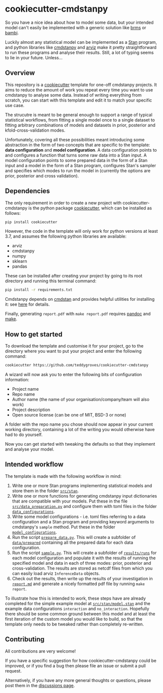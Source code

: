 # cookiecutter-cmdstanpy

So you have a nice idea about how to model some data, but your intended model
can't easily be implemented with a generic solution like
[brms](https://paul-buerkner.github.io/brms/) or
[bambi](https://bambinos.github.io/bambi/).

Luckily almost any statistical model can be implemented as a
[Stan](https://mc-stan.org/) program, and python libraries like
[cmdstanpy](https://cmdstanpy.readthedocs.io/) and
[arviz](https://arviz-devs.github.io/arviz/) make it pretty straightforward to
run these programs and analyse their results. Still, a lot of typing seems to
lie in your future. Unless...

## Overview

This repository is a
[cookiecutter](https://cookiecutter.readthedocs.io/en/1.7.2/) template for
one-off cmdstanpy projects. It aims to reduce the amount of work you repeat
every time you want to use cmdstanpy to analyse some data. Instead of writing
everything from scratch, you can start with this template and edit it to match
your specific use case.

The strucutre is meant to be general enough to support a range of typical
statistical workflows, from fitting a single model once to a single dataset to
fitting arbitrary combinations of models and datasets in prior, posterior and kfold-cross-validation modes. 

Unfortunately, covering all these possibilities meant introducing some
abstraction in the form of two concepts that are specific to the template:
**data configuration** and **model configuration**. A data configuration points
to and configures a function that turns some raw data into a Stan input. A model
configuration points to some prepared data in the form of a Stan input and a
model in the form of a Stan program, configures Stan's sampler and specifies which modes to run the model in (currently the options are prior, posterior and cross validation).

## Dependencies
The only requirement in order to create a new project with
cookiecutter-cmdstanpy is the python package
[cookiecutter](https://cookiecutter.readthedocs.io/en/1.7.2/), which can be
installed as follows:

```sh
pip install cookiecutter

```

However, the code in the template will only work for python versions at least
3.7, and assumes the following python libraries are available:

- arviz
- cmdstanpy
- numpy
- sklearn
- pandas

These can be installed after creating your project by going to its root
directory and running this terminal command:

```sh
pip install -r requirements.txt
```

Cmdstanpy depends on [cmdstan](https://mc-stan.org/users/interfaces/cmdstan)
and provides helpful utilities for installing it: see
[here](https://cmdstanpy.readthedocs.io/en/v0.9.68/installation.html#install-cmdstan)
for details.

Finally, generating `report.pdf` with `make report.pdf` requires
[pandoc](https://pandoc.org/) and [make](https://www.gnu.org/software/make/).

## How to get started

To download the template and customise it for your project, go to the directory
where you want to put your project and enter the following command:

```sh
cookiecutter https://github.com/teddygroves/cookiecutter-cmdstanpy

```

A wizard will now ask you to enter the following bits of configuration
information:

- Project name
- Repo name
- Author name (the name of your organisation/company/team will also work)
- Project description
- Open source license (can be one of MIT, BSD-3 or none)

A folder with the repo name you chose should now appear in your current working
directory, containing a lot of the writing you would otherwise have had to do
yourself. 

Now you can get started with tweaking the defaults so that they implement and
analyse your model.

## Intended workflow

The template is made with the following workflow in mind:

1. Write one or more Stan programs implementing statistical models and store
   them in the folder
   [`src/stan`]({{cookiecutter.repo_name}}/src/stan).
2. Write one or more functions for generating cmdstanpy input dictionaries that
   are compatible with your models. Put these in the file
   [`src/data_preparation.py`]({{cookiecutter.repo_name}}/src/data_preparation.py)
   and configure them with toml files in the folder
   [`data_configurations`]({{cookiecutter.repo_name}}/data_configurations).
3. Write some model configurations - i.e. toml files referring to a data
   configuration and a Stan program and providing keyword arguments to
   cmdstanpy's `sample` method. Put these in the folder
   [`model_configurations`]({{cookiecutter.repo_name}}/model_configurations).
4. Run the script
   [`prepare_data.py`]({{cookiecutter.repo_name}}/prepare_data.py). This will
   create a subfolder of
   [`data/prepared`]({{cookiecutter.repo_name}}/data/prepared) containing all
   the prepared data for each data configuration.
5. Run the script
   [`sample.py`]({{cookiecutter.repo_name}}/prepare_data.py). This will create a
   subfolder of [`results/runs`]({{cookiecutter.repo_name}}/results/runs) for
   each model configuration and populate it with the results of running the
   specified model and data in each of three modes: prior, posterior and
   cross-validation. The results are stored as netcdf files from which you can
   easily load arviz `InferenceData` objects.
6. Check out the results, then write up the results of your investigation in
   [`report.md`]({{cookiecutter.repo_name}}/report.md) and generate a nicely
   formatted pdf file by running `make report`.

To illustrate how this is intended to work, these steps have are already
completed for the simple example model at
[`src/stan/model.stan`]({{cookiecutter.repo_name}}/src/stan/model.stan) and the
example data configurations `interaction` and `no_interaction`. Hopefully there
should be some common ground between this model and at least the first iteration
of the custom model you would like to build, so that the template only needs to
be tweaked rather than completely re-written.


## Contributing

All contributions are very welcome!

If you have a specific suggestion for how cookiecutter-cmdstanpy could be
improved, or if you find a bug then please file an issue or submit a pull
request.

Alternatively, if you have any more general thoughts or questions, please post
them in the [discussions
page](https://github.com/teddygroves/cookiecutter-cmdstanpy/discussions).
